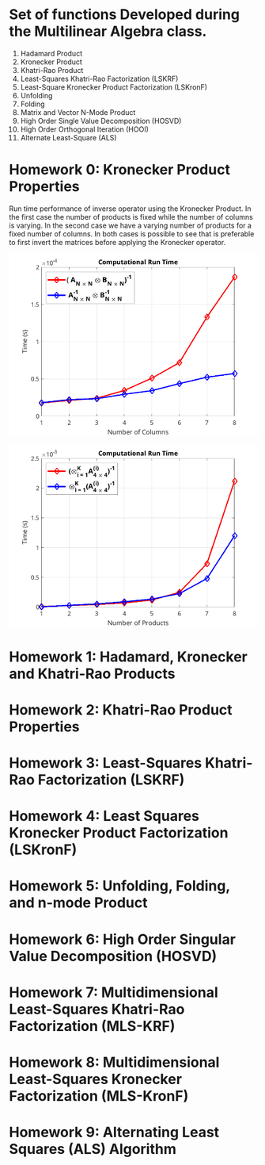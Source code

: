 # Set of functions Developed during the Multilinear Algebra class.

1. Hadamard Product
2. Kronecker Product
3. Khatri-Rao Product
4. Least-Squares Khatri-Rao Factorization (LSKRF)
5. Least-Square Kronecker Product Factorization (LSKronF)
6. Unfolding
7. Folding
8. Matrix and Vector N-Mode Product
9. High Order Single Value Decomposition (HOSVD)
10. High Order Orthogonal Iteration (HOOI)
11. Alternate Least-Square (ALS)

# Homework 0: Kronecker Product Properties

<space> Run time performance of inverse operator using the Kronecker Product. In the first case the number of products is fixed while the number of columns is varying. In the second case we have a varying number of products for a fixed number of columns. In both cases is possible to see that is preferable to first invert the matrices before applying the Kronecker operator.

![alt text](https://github.com/KennethBenicio/MSc-Multilinear-Algebra/blob/master/Images/hw0a1.png?raw=true)

![alt text](https://github.com/KennethBenicio/MSc-Multilinear-Algebra/blob/master/Images/hw0a2.png?raw=true)


# Homework 1: Hadamard, Kronecker and Khatri-Rao Products

# Homework 2: Khatri-Rao Product Properties

# Homework 3: Least-Squares Khatri-Rao Factorization (LSKRF)

# Homework 4: Least Squares Kronecker Product Factorization (LSKronF)

# Homework 5: Unfolding, Folding, and n-mode Product

# Homework 6: High Order Singular Value Decomposition (HOSVD)

# Homework 7: Multidimensional Least-Squares Khatri-Rao Factorization (MLS-KRF)

# Homework 8: Multidimensional Least-Squares Kronecker Factorization  (MLS-KronF)

# Homework 9: Alternating Least Squares (ALS) Algorithm
